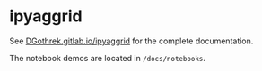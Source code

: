 # ipyaggrid

See [DGothrek.gitlab.io/ipyaggrid](https://DGothrek.gitlab.io/ipyaggrid) for the complete documentation.

The notebook demos are located in `/docs/notebooks`.